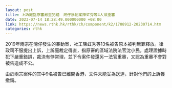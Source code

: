 ```yaml
---
layout: post
title: 上訴庭指原審嚴重犯錯　灣仔暴動案陳虹秀等4人須重審
date: 2023-07-14 18:28:49.000000000 +08:00
link: https://news.rthk.hk/rthk/ch/component/k2/1708912-20230714.htm
categories: rthk
---
```


2019年兩宗在灣仔發生的暴動案，社工陳虹秀等13名被告原本被判無罪釋放。律政司不服提出上訴，上訴庭裁定得直，指原審的區域法院法官沈小民，處理證據時犯下嚴重錯誤，裁決有悖常理，並下令案件發還另一法官重審，又認為重審不會對被告造成不公。

由於兩宗案件的其中9名被告已離開香港，文件未能妥為送達，針對他們的上訴獲撤銷。
